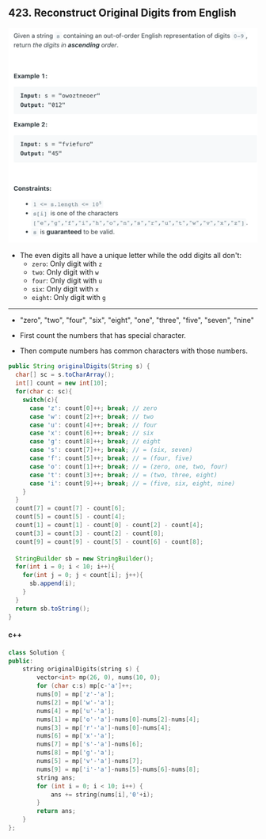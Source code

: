 ## 423. Reconstruct Original Digits from English
![](img/2022-05-03-18-43-40.png)

- The even digits all have a unique letter while the odd digits all don't:
  - `zero`: Only digit with `z`
  - `two`: Only digit with `w`
  - `four`: Only digit with `u`
  - `six`: Only digit with `x`
  - `eight`: Only digit with `g`

---

- "zero", "two", "four", "six", "eight", "one", "three", "five", "seven", "nine"

- First count the numbers that has special character.
- Then compute numbers has common characters with those numbers.

```java
public String originalDigits(String s) {
  char[] sc = s.toCharArray();
  int[] count = new int[10];
  for(char c: sc){
    switch(c){
      case 'z': count[0]++; break; // zero
      case 'w': count[2]++; break; // two
      case 'u': count[4]++; break; // four
      case 'x': count[6]++; break; // six
      case 'g': count[8]++; break; // eight
      case 's': count[7]++; break; // = (six, seven) 
      case 'f': count[5]++; break; // = (four, five)
      case 'o': count[1]++; break; // = (zero, one, two, four)
      case 't': count[3]++; break; // = (two, three, eight)
      case 'i': count[9]++; break; // = (five, six, eight, nine) 
    }
  } 
  count[7] = count[7] - count[6];
  count[5] = count[5] - count[4];
  count[1] = count[1] - count[0] - count[2] - count[4];
  count[3] = count[3] - count[2] - count[8];
  count[9] = count[9] - count[5] - count[6] - count[8];
  
  StringBuilder sb = new StringBuilder();
  for(int i = 0; i < 10; i++){
    for(int j = 0; j < count[i]; j++){
      sb.append(i);
    }
  }       
  return sb.toString();
}
```

#### c++

```cpp
class Solution {
public:
    string originalDigits(string s) {
        vector<int> mp(26, 0), nums(10, 0);
        for (char c:s) mp[c-'a']++;
        nums[0] = mp['z'-'a'];
        nums[2] = mp['w'-'a'];
        nums[4] = mp['u'-'a'];
        nums[1] = mp['o'-'a']-nums[0]-nums[2]-nums[4];
        nums[3] = mp['r'-'a']-nums[0]-nums[4];
        nums[6] = mp['x'-'a'];
        nums[7] = mp['s'-'a']-nums[6];
        nums[8] = mp['g'-'a'];
        nums[5] = mp['v'-'a']-nums[7];
        nums[9] = mp['i'-'a']-nums[5]-nums[6]-nums[8];
        string ans;
        for (int i = 0; i < 10; i++) {
            ans += string(nums[i],'0'+i);
        }
        return ans;
    }
};
```